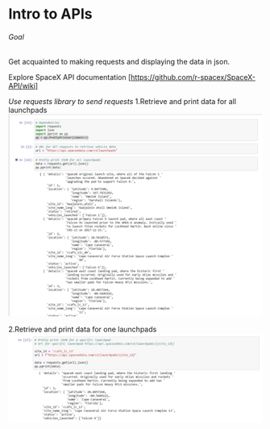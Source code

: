 # Intro to APIs

###### Goal
Get acquainted to making requests and displaying the data in json. 

Explore SpaceX API documentation
[https://github.com/r-spacex/SpaceX-API/wiki]

*Use requests library to send requests*
1.Retrieve and print data for all launchpads
![alt text](spaceX_1.png)

2.Retrieve and print data for one launchpads
![alt text](spaceX_2.png)
